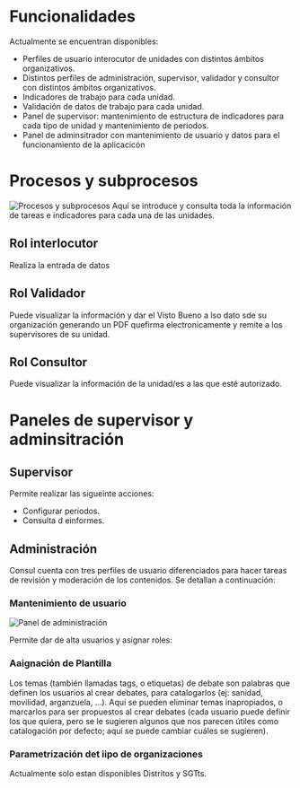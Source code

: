 # Funcionalidades

Actualmente se encuentran disponibles:

* Perfiles de usuario interocutor de unidades con distintos ámbitos organizativos.
* Distintos perfiles de administración, supervisor, validador y consultor con distintos ámbitos organizativos.
* Indicadores de trabajo para cada unidad.
* Validación de datos de trabajo para cada unidad.
* Panel de supervisor: mantenimiento de estructura de indicadores para cada tipo de unidad y mantenimiento de periodos.
* Panel de adminsitrador con mantenimiento de usuario y datos para el funcionamiento de la aplicacicón 

# Procesos y subprocesos

![Procesos y subprocesos](imgs/entry_indicators.png "Procesos y subprocesos")
Aquí se introduce y consulta toda la información de tareas e indicadores para cada una de las unidades. 

## Rol interlocutor
Realiza la entrada de datos 

## Rol Validador 
Puede visualizar la información y dar el Visto Bueno a lso dato sde su organización generando un PDF quefirma electronicamente y remite a los supervisores de su unidad.

## Rol Consultor 
Puede visualizar la información de la unidad/es a las que esté autorizado. 


# Paneles de supervisor y adminsitración
 
## Supervisor

Permite realizar las sigueinte acciones:

* Configurar periodos.
* Consulta d einformes.

## Administración

Consul cuenta con tres perfiles de usuario diferenciados para hacer tareas de revisión y moderación de los contenidos. Se detallan a continuación:

### Mantenimiento de usuario

![Panel de administración](imgs/panel_administration.png?raw=true "Panel de administración")

Permite dar de alta usuarios y asignar roles:

### Aaignación de Plantilla

Los temas (también llamadas tags, o etiquetas) de debate son palabras que definen los usuarios al crear debates, para catalogarlos (ej: sanidad, movilidad, arganzuela, ...). Aquí se pueden eliminar temas inapropiados, o marcarlos para ser propuestos al crear debates (cada usuario puede definir los que quiera, pero se le sugieren algunos que nos parecen útiles como catalogación por defecto; aquí se puede cambiar cuáles se sugieren).

### Parametrización det iipo de organizaciones

Actualmente solo estan disponibles Distritos y SGTts.


